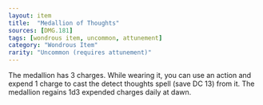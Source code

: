 ```yaml
---
layout: item
title:  "Medallion of Thoughts"
sources: [DMG.181]
tags: [wondrous item, uncommon, attunement]
category: "Wondrous Item"
rarity: "Uncommon (requires attunement)"
---
```


The medallion has 3 charges. While wearing it, you can use an action and expend 1 charge to cast the detect thoughts spell (save DC 13) from it. The medallion regains 1d3 expended charges daily at dawn.